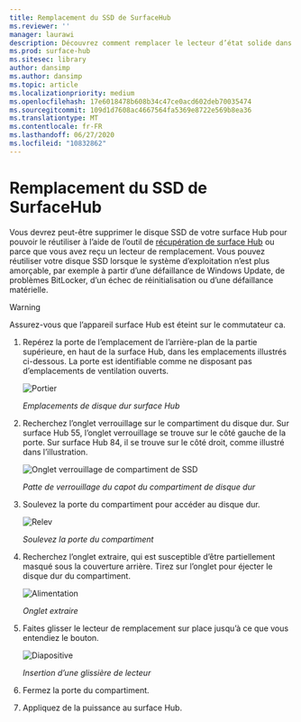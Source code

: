```yaml
---
title: Remplacement du SSD de SurfaceHub
ms.reviewer: ''
manager: laurawi
description: Découvrez comment remplacer le lecteur d’état solide dans un surface Hub.
ms.prod: surface-hub
ms.sitesec: library
author: dansimp
ms.author: dansimp
ms.topic: article
ms.localizationpriority: medium
ms.openlocfilehash: 17e6018478b608b34c47ce0acd602deb70035474
ms.sourcegitcommit: 109d1d7608ac4667564fa5369e8722e569b8ea36
ms.translationtype: MT
ms.contentlocale: fr-FR
ms.lasthandoff: 06/27/2020
ms.locfileid: "10832862"
---
```

# Remplacement du SSD de SurfaceHub

Vous devrez peut-être supprimer le disque SSD de votre surface Hub pour pouvoir le réutiliser à l’aide de l’outil de [récupération de surface Hub](surface-hub-recovery-tool.md) ou parce que vous avez reçu un lecteur de remplacement. Vous pouvez réutiliser votre disque SSD lorsque le système d’exploitation n’est plus amorçable, par exemple à partir d’une défaillance de Windows Update, de problèmes BitLocker, d’un échec de réinitialisation ou d’une défaillance matérielle. 


>[!WARNING]
>Assurez-vous que l’appareil surface Hub est éteint sur le commutateur ca.

1. Repérez la porte de l’emplacement de l’arrière-plan de la partie supérieure, en haut de la surface Hub, dans les emplacements illustrés ci-dessous. La porte est identifiable comme ne disposant pas d’emplacements de ventilation ouverts.

    ![Portier](images/ssd-location.png)

    *Emplacements de disque dur surface Hub*

2. Recherchez l’onglet verrouillage sur le compartiment du disque dur. Sur surface Hub 55, l’onglet verrouillage se trouve sur le côté gauche de la porte. Sur surface Hub 84, il se trouve sur le côté droit, comme illustré dans l’illustration.

    ![Onglet verrouillage de compartiment de SSD](images/ssd-lock-tab.png)

    *Patte de verrouillage du capot du compartiment de disque dur*

3. Soulevez la porte du compartiment pour accéder au disque dur.

    ![Relev](images/ssd-lift-door.png)

    *Soulevez la porte du compartiment*

4. Recherchez l’onglet extraire, qui est susceptible d’être partiellement masqué sous la couverture arrière. Tirez sur l’onglet pour éjecter le disque dur du compartiment.

    ![Alimentation](images/ssd-pull-tab.png)

    *Onglet extraire*

5. Faites glisser le lecteur de remplacement sur place jusqu’à ce que vous entendiez le bouton.

    ![Diapositive](images/ssd-click.png)
    
    *Insertion d’une glissière de lecteur*

6. Fermez la porte du compartiment.

7. Appliquez de la puissance au surface Hub.
